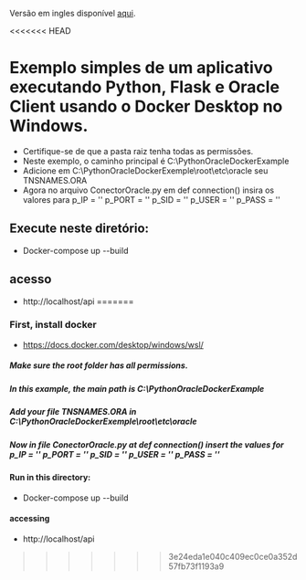 Versão em ingles disponível [aqui](https://github.com/LeandrodSouza/PythonOracleDockerExemple/blob/main/README-en-us.md).

<<<<<<< HEAD
# Exemplo simples de um aplicativo executando Python, Flask e Oracle Client usando o Docker Desktop no Windows.
* Certifique-se de que a pasta raiz tenha todas as permissões.
* Neste exemplo, o caminho principal é C:\PythonOracleDockerExample
* Adicione em C:\PythonOracleDockerExemple\root\etc\oracle seu TNSNAMES.ORA
* Agora no arquivo ConectorOracle.py em def connection() insira os valores para p_IP = '' p_PORT = '' p_SID = '' p_USER = '' p_PASS = ''
## Execute neste diretório:
 * Docker-compose up --build
## acesso
 * http://localhost/api
=======
### First, install docker
 * https://docs.docker.com/desktop/windows/wsl/



 ##### Make sure the root folder has all permissions.
 ##### In this example, the main path is C:\PythonOracleDockerExample
 ##### Add your file TNSNAMES.ORA in C:\PythonOracleDockerExemple\root\etc\oracle 
 ##### Now in file ConectorOracle.py at def connection() insert the values for p_IP = '' p_PORT = '' p_SID = '' p_USER = '' p_PASS = ''

#### Run in this directory:
 * Docker-compose up --build

#### accessing 
 * http://localhost/api
>>>>>>> 3e24eda1e040c409ec0ce0a352d57fb73f1193a9
